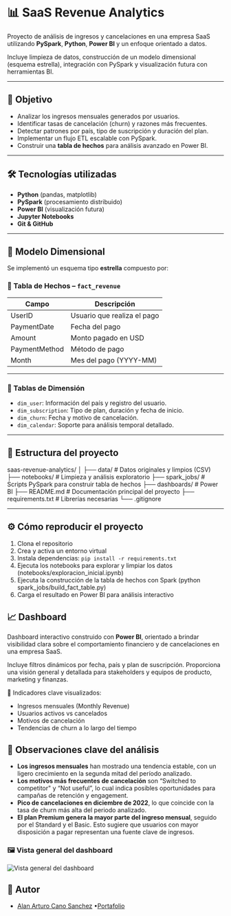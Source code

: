 # 📊 SaaS Revenue Analytics

Proyecto de análisis de ingresos y cancelaciones en una empresa SaaS utilizando **PySpark**, **Python**, **Power BI** y un enfoque orientado a datos.

Incluye limpieza de datos, construcción de un modelo dimensional (esquema estrella), integración con PySpark y visualización futura con herramientas BI.

---

## 🎯 Objetivo

- Analizar los ingresos mensuales generados por usuarios.
- Identificar tasas de cancelación (churn) y razones más frecuentes.
- Detectar patrones por país, tipo de suscripción y duración del plan.
- Implementar un flujo ETL escalable con PySpark.
- Construir una **tabla de hechos** para análisis avanzado en Power BI.

---

## 🛠️ Tecnologías utilizadas

- **Python** (pandas, matplotlib)
- **PySpark** (procesamiento distribuido)
- **Power BI** (visualización futura)
- **Jupyter Notebooks**
- **Git & GitHub**

---

## 🧱 Modelo Dimensional

Se implementó un esquema tipo **estrella** compuesto por:

### 📌 Tabla de Hechos – `fact_revenue`

| Campo         | Descripción                          |
|---------------|--------------------------------------|
| UserID        | Usuario que realiza el pago          |
| PaymentDate   | Fecha del pago                       |
| Amount        | Monto pagado en USD                  |
| PaymentMethod | Método de pago                       |
| Month         | Mes del pago (YYYY-MM)               |

---

### 📂 Tablas de Dimensión

- `dim_user`: Información del país y registro del usuario.
- `dim_subscription`: Tipo de plan, duración y fecha de inicio.
- `dim_churn`: Fecha y motivo de cancelación.
- `dim_calendar`: Soporte para análisis temporal detallado.

---

## 📁 Estructura del proyecto

saas-revenue-analytics/
│
├── data/ # Datos originales y limpios (CSV)
├── notebooks/ # Limpieza y análisis exploratorio
├── spark_jobs/ # Scripts PySpark para construir tabla de hechos
├── dashboards/ # Power BI 
├── README.md # Documentación principal del proyecto
├── requirements.txt # Librerías necesarias
└── .gitignore

---

## ⚙️ Cómo reproducir el proyecto

1. Clona el repositorio
2. Crea y activa un entorno virtual
3. Instala dependencias: `pip install -r requirements.txt`
4. Ejecuta los notebooks para explorar y limpiar los datos (notebooks/exploracion_inicial.ipynb)
5. Ejecuta la construcción de la tabla de hechos con Spark (python spark_jobs/build_fact_table.py)
6. Carga el resultado en Power BI para análisis interactivo


## 📈 Dashboard

Dashboard interactivo construido con **Power BI**, orientado a brindar visibilidad clara sobre el comportamiento financiero y de cancelaciones en una empresa SaaS.

Incluye filtros dinámicos por fecha, país y plan de suscripción. Proporciona una visión general y detallada para stakeholders y equipos de producto, marketing y finanzas.

📍 Indicadores clave visualizados:
- Ingresos mensuales (Monthly Revenue)
- Usuarios activos vs cancelados
- Motivos de cancelación
- Tendencias de churn a lo largo del tiempo


## 🧠 Observaciones clave del análisis

- **Los ingresos mensuales** han mostrado una tendencia estable, con un ligero crecimiento en la segunda mitad del período analizado.
- **Los motivos más frecuentes de cancelación** son “Switched to competitor" y “Not useful”, lo cual indica posibles oportunidades para campañas de retención y engagement.
- **Pico de cancelaciones en diciembre de 2022**, lo que coincide con la tasa de churn más alta del periodo analizado.
- **El plan Premium genera la mayor parte del ingreso mensual**, seguido por el Standard y el Basic. Esto sugiere que usuarios con mayor disposición a pagar representan una fuente clave de ingresos.


### 🖼️ Vista general del dashboard

![Vista general del dashboard](dashboards/dashboard_saas-revenue-analytics.png)


## 👤 Autor

- [Alan Arturo Cano Sanchez](https://www.linkedin.com/in/alan-arturo-cano-sanchez-511855361)  •[Portafolio](https://alancanoportafolio.netlify.app/) 

